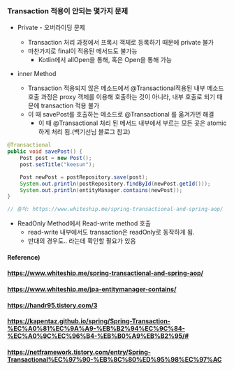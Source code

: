### Transaction 적용이 안되는 몇가지 문제

* Private - 오버라이딩 문제
  * Transaction 처리 과정에서 프록시 객체로 등록하기 때문에 private 불가
  * 마찬가지로 final이 적용된 메서드도 불가능
    * Kotlin에서 allOpen을 통해, 혹은 Open을 통해 가능



* inner Method
  * Transaction 적용되지 않은 메소드에서 @Transactional적용된 내부 메소드 호출 과정은 proxy 객체를 이용해 호출하는 것이 아니라, 내부 호출로 되기 때문에 transaction 적용 불가
  * 이 때 savePost를 호출하는 메소드로 @Transactional 를 옮겨가면 해결
    * 이 때 @Transactional 처리 된 메서드 내부에서 부르는 모든 곳은 atomic하게 처리 됨.(백기선님 블로그 참고)

```java
@Transactional
public void savePost() {
    Post post = new Post();
    post.setTitle("keesun");

    Post newPost = postRepository.save(post);
    System.out.println(postRepository.findById(newPost.getId()));
    System.out.println(entityManager.contains(newPost));
}

// 출처: https://www.whiteship.me/spring-transactional-and-spring-aop/
```



* ReadOnly Method에서 Read-write method 호출
  * read-write 내부에서도 transaction은 readOnly로 동작하게 됨.
  * 반대의 경우도.. 라는데 확인할 필요가 있음



#### Reference)

#### https://www.whiteship.me/spring-transactional-and-spring-aop/

#### https://www.whiteship.me/jpa-entitymanager-contains/

#### https://handr95.tistory.com/3

#### https://kapentaz.github.io/spring/Spring-Transaction-%EC%A0%81%EC%9A%A9-%EB%B2%94%EC%9C%84-%EC%A0%9C%EC%96%B4-%EB%B0%A9%EB%B2%95/#

#### https://netframework.tistory.com/entry/Spring-Transactional%EC%97%90-%EB%8C%80%ED%95%98%EC%97%AC
